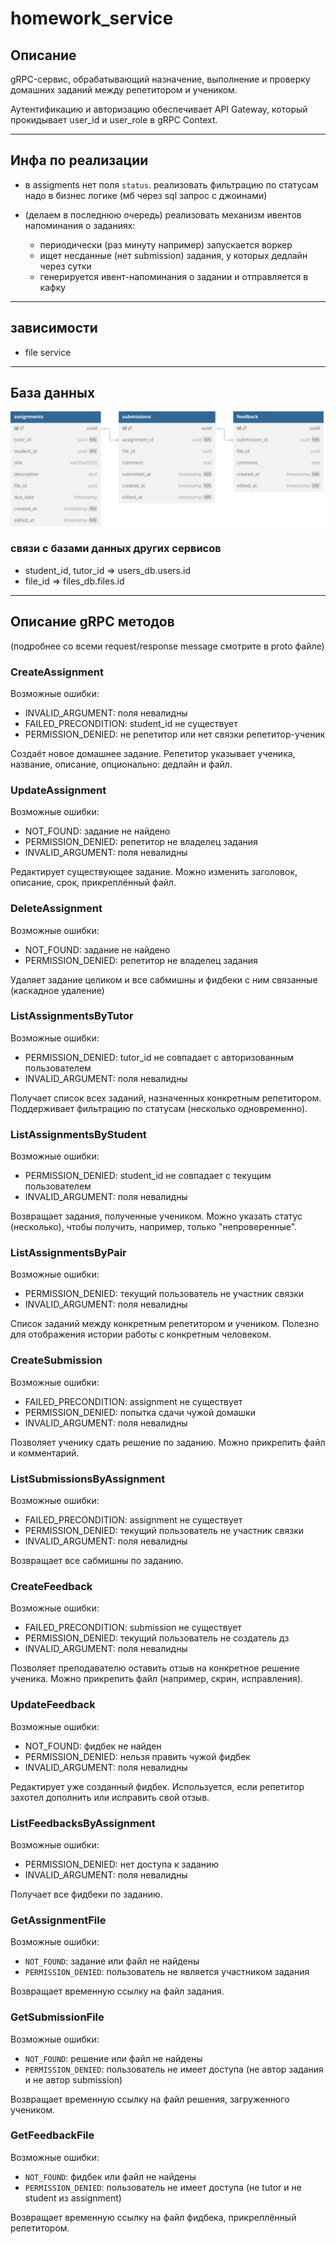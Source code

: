 # homework_service

## Описание

gRPC-сервис, обрабатывающий назначение, выполнение и проверку домашних заданий между репетитором и учеником.

Аутентификацию и авторизацию обеспечивает API Gateway, который прокидывает user\_id и user\_role в gRPC Context.


---

## Инфа по реализации

- в assigments нет поля `status`. реализовать фильтрацию по статусам надо в бизнес логике (мб через sql запрос с джоинами)

- (делаем в последнюю очередь) реализовать механизм ивентов напоминания о заданиях:
    - периодически (раз минуту например) запускается воркер
    - ищет несданные (нет submission) задания, у которых дедлайн через сутки
    - генерируется ивент-напоминания о задании и отправляется в кафку

---

## зависимости

- file service


---

## База данных

![image](db.svg)

### связи с базами данных других сервисов 

- student_id, tutor_id => users_db.users.id
- file_id => files_db.files.id

---

## Описание gRPC методов

(подробнее со всеми request/response message смотрите в proto файле)

### CreateAssignment
Возможные ошибки:
- INVALID_ARGUMENT: поля невалидны
- FAILED_PRECONDITION: student_id не существует
- PERMISSION_DENIED: не репетитор или нет связки репетитор-ученик
    
Создаёт новое домашнее задание. Репетитор указывает ученика, название, описание, опционально: дедлайн и файл.

### UpdateAssignment
Возможные ошибки:
- NOT_FOUND: задание не найдено
- PERMISSION_DENIED: репетитор не владелец задания
- INVALID_ARGUMENT: поля невалидны

Редактирует существующее задание. Можно изменить заголовок, описание, срок, прикреплённый файл.

### DeleteAssignment
Возможные ошибки:
- NOT_FOUND: задание не найдено
- PERMISSION_DENIED: репетитор не владелец задания

Удаляет задание целиком и все сабмишны и фидбеки с ним связанные (каскадное удаление)

### ListAssignmentsByTutor
Возможные ошибки:
- PERMISSION_DENIED: tutor_id не совпадает с авторизованным пользователем
- INVALID_ARGUMENT: поля невалидны

Получает список всех заданий, назначенных конкретным репетитором. Поддерживает фильтрацию по статусам (несколько одновременно).

### ListAssignmentsByStudent
Возможные ошибки:
- PERMISSION_DENIED: student_id не совпадает с текущим пользователем
- INVALID_ARGUMENT: поля невалидны

Возвращает задания, полученные учеником. Можно указать статус (несколько), чтобы получить, например, только "непроверенные".

### ListAssignmentsByPair
Возможные ошибки:
- PERMISSION_DENIED: текущий пользователь не участник связки
- INVALID_ARGUMENT: поля невалидны

Список заданий между конкретным репетитором и учеником. Полезно для отображения истории работы с конкретным человеком.

### CreateSubmission
Возможные ошибки:
- FAILED_PRECONDITION: assignment не существует
- PERMISSION_DENIED: попытка сдачи чужой домашки
- INVALID_ARGUMENT: поля невалидны

Позволяет ученику сдать решение по заданию. Можно прикрепить файл и комментарий.

### ListSubmissionsByAssignment
Возможные ошибки:
- FAILED_PRECONDITION: assignment не существует
- PERMISSION_DENIED: текущий пользователь не участник связки
- INVALID_ARGUMENT: поля невалидны

Возвращает все сабмишны по заданию.

### CreateFeedback
Возможные ошибки:
- FAILED_PRECONDITION: submission не существует
- PERMISSION_DENIED: текущий пользователь не создатель дз
- INVALID_ARGUMENT: поля невалидны

Позволяет преподавателю оставить отзыв на конкретное решение ученика. Можно прикрепить файл (например, скрин, исправления).

### UpdateFeedback
Возможные ошибки:
- NOT_FOUND: фидбек не найден
- PERMISSION_DENIED: нельзя править чужой фидбек
- INVALID_ARGUMENT: поля невалидны

Редактирует уже созданный фидбек. Используется, если репетитор захотел дополнить или исправить свой отзыв.

### ListFeedbacksByAssignment
Возможные ошибки:
- PERMISSION_DENIED: нет доступа к заданию
- INVALID_ARGUMENT: поля невалидны

Получает все фидбеки по заданию.

### GetAssignmentFile
Возможные ошибки:
- `NOT_FOUND`: задание или файл не найдены
- `PERMISSION_DENIED`: пользователь не является участником задания

Возвращает временную ссылку на файл задания.  

### GetSubmissionFile
Возможные ошибки:
- `NOT_FOUND`: решение или файл не найдены
- `PERMISSION_DENIED`: пользователь не имеет доступа (не автор задания и не автор submission)

Возвращает временную ссылку на файл решения, загруженного учеником.  

### GetFeedbackFile
Возможные ошибки:
- `NOT_FOUND`: фидбек или файл не найдены
- `PERMISSION_DENIED`: пользователь не имеет доступа (не tutor и не student из assignment)

Возвращает временную ссылку на файл фидбека, прикреплённый репетитором.  
